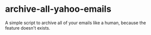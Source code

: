 # archive-all-yahoo-emails
A simple script to archive all of your emails like a human, because the feature doesn't exists.
